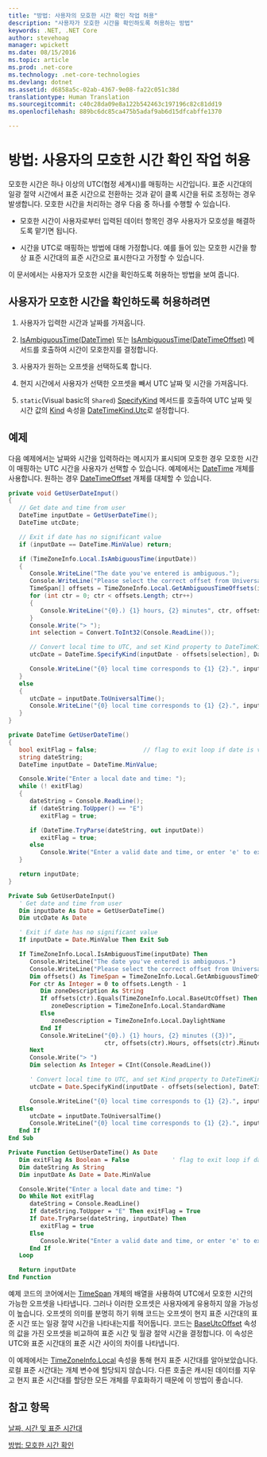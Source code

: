 ```yaml
---
title: "방법: 사용자의 모호한 시간 확인 작업 허용"
description: "사용자가 모호한 시간을 확인하도록 허용하는 방법"
keywords: .NET, .NET Core
author: stevehoag
manager: wpickett
ms.date: 08/15/2016
ms.topic: article
ms.prod: .net-core
ms.technology: .net-core-technologies
ms.devlang: dotnet
ms.assetid: d6858a5c-02ab-4367-9e08-fa22c051c38d
translationtype: Human Translation
ms.sourcegitcommit: c40c28da09e8a122b542463c197196c82c81dd19
ms.openlocfilehash: 889bc6dc85ca475b5adaf9ab6d15dfcabffe1370

---
```


# <a name="how-to-let-users-resolve-ambiguous-times"></a>방법: 사용자의 모호한 시간 확인 작업 허용

모호한 시간은 하나 이상의 UTC(협정 세계시)를 매핑하는 시간입니다. 표준 시간대의 일광 절약 시간에서 표준 시간으로 전환하는 것과 같이 클록 시간을 뒤로 조정하는 경우 발생합니다. 모호한 시간을 처리하는 경우 다음 중 하나를 수행할 수 있습니다.

* 모호한 시간이 사용자로부터 입력된 데이터 항목인 경우 사용자가 모호성을 해결하도록 맡기면 됩니다.

* 시간을 UTC로 매핑하는 방법에 대해 가정합니다. 예를 들어 있는 모호한 시간을 항상 표준 시간대의 표준 시간으로 표시한다고 가정할 수 있습니다.

이 문서에서는 사용자가 모호한 시간을 확인하도록 허용하는 방법을 보여 줍니다.

## <a name="to-let-a-user-resolve-an-ambiguous-time"></a>사용자가 모호한 시간을 확인하도록 허용하려면

1. 사용자가 입력한 시간과 날짜를 가져옵니다.

2. [IsAmbiguousTime(DateTime)](xref:System.TimeZoneInfo.IsAmbiguousTime(System.DateTime)) 또는 [IsAmbiguousTime(DateTimeOffset)](xref:System.TimeZoneInfo.IsAmbiguousTime(System.DateTimeOffset)) 메서드를 호출하여 시간이 모호한지를 결정합니다.

3. 사용자가 원하는 오프셋을 선택하도록 합니다.

4. 현지 시간에서 사용자가 선택한 오프셋을 빼서 UTC 날짜 및 시간을 가져옵니다.

5. `static`(Visual basic의 `Shared`) [SpecifyKind](xref:System.DateTime.SpecifyKind(System.DateTime,System.DateTimeKind)) 메서드를 호출하여 UTC 날짜 및 시간 값의 [Kind](xref:System.DateTime.Kind) 속성을 [DateTimeKind.Utc](xref:System.DateTimeKind.Utc)로 설정합니다.

## <a name="example"></a>예제

다음 예제에서는 날짜와 시간을 입력하라는 메시지가 표시되며 모호한 경우 모호한 시간이 매핑하는 UTC 시간을 사용자가 선택할 수 있습니다. 예제에서는 [DateTime](xref:System.DateTime) 개체를 사용합니다. 원하는 경우 [DateTimeOffset](xref:System.DateTimeOffset) 개체를 대체할 수 있습니다.

```csharp
private void GetUserDateInput()
{
   // Get date and time from user
   DateTime inputDate = GetUserDateTime();
   DateTime utcDate;

   // Exit if date has no significant value
   if (inputDate == DateTime.MinValue) return;

   if (TimeZoneInfo.Local.IsAmbiguousTime(inputDate))
   {
      Console.WriteLine("The date you've entered is ambiguous.");
      Console.WriteLine("Please select the correct offset from Universal Coordinated Time:");
      TimeSpan[] offsets = TimeZoneInfo.Local.GetAmbiguousTimeOffsets(inputDate);
      for (int ctr = 0; ctr < offsets.Length; ctr++)
      {
         Console.WriteLine("{0}.) {1} hours, {2} minutes", ctr, offsets[ctr].Hours, offsets[ctr].Minutes);
      }
      Console.Write("> ");
      int selection = Convert.ToInt32(Console.ReadLine());

      // Convert local time to UTC, and set Kind property to DateTimeKind.Utc
      utcDate = DateTime.SpecifyKind(inputDate - offsets[selection], DateTimeKind.Utc);

      Console.WriteLine("{0} local time corresponds to {1} {2}.", inputDate, utcDate, utcDate.Kind.ToString());
   }
   else
   {
      utcDate = inputDate.ToUniversalTime();
      Console.WriteLine("{0} local time corresponds to {1} {2}.", inputDate, utcDate, utcDate.Kind.ToString());    
   }
}

private DateTime GetUserDateTime() 
{
   bool exitFlag = false;             // flag to exit loop if date is valid
   string dateString;  
   DateTime inputDate = DateTime.MinValue;

   Console.Write("Enter a local date and time: ");
   while (! exitFlag)
   {
      dateString = Console.ReadLine();
      if (dateString.ToUpper() == "E")
         exitFlag = true;

      if (DateTime.TryParse(dateString, out inputDate))
         exitFlag = true;
      else
         Console.Write("Enter a valid date and time, or enter 'e' to exit: ");
   }

   return inputDate;        
}
```

```vb
Private Sub GetUserDateInput()
   ' Get date and time from user
   Dim inputDate As Date = GetUserDateTime()
   Dim utcDate As Date

   ' Exit if date has no significant value
   If inputDate = Date.MinValue Then Exit Sub

   If TimeZoneInfo.Local.IsAmbiguousTime(inputDate) Then
      Console.WriteLine("The date you've entered is ambiguous.")
      Console.WriteLine("Please select the correct offset from Universal Coordinated Time:")
      Dim offsets() As TimeSpan = TimeZoneInfo.Local.GetAmbiguousTimeOffsets(inputDate)
      For ctr As Integer = 0 to offsets.Length - 1
         Dim zoneDescription As String
         If offsets(ctr).Equals(TimeZoneInfo.Local.BaseUtcOffset) Then 
            zoneDescription = TimeZoneInfo.Local.StandardName
         Else
            zoneDescription = TimeZoneInfo.Local.DaylightName
         End If
         Console.WriteLine("{0}.) {1} hours, {2} minutes ({3})", _
                           ctr, offsets(ctr).Hours, offsets(ctr).Minutes, zoneDescription)
      Next         
      Console.Write("> ")
      Dim selection As Integer = CInt(Console.ReadLine())

      ' Convert local time to UTC, and set Kind property to DateTimeKind.Utc
      utcDate = Date.SpecifyKind(inputDate - offsets(selection), DateTimeKind.Utc)

      Console.WriteLine("{0} local time corresponds to {1} {2}.", inputDate, utcDate, utcDate.Kind.ToString())
   Else
      utcDate = inputDate.ToUniversalTime()
      Console.WriteLine("{0} local time corresponds to {1} {2}.", inputDate, utcDate, utcDate.Kind.ToString())    
   End If
End Sub

Private Function GetUserDateTime() As Date
   Dim exitFlag As Boolean = False            ' flag to exit loop if date is valid
   Dim dateString As String 
   Dim inputDate As Date = Date.MinValue

   Console.Write("Enter a local date and time: ")
   Do While Not exitFlag
      dateString = Console.ReadLine()
      If dateString.ToUpper = "E" Then exitFlag = True
      If Date.TryParse(dateString, inputDate) Then
         exitFlag = true
      Else   
         Console.Write("Enter a valid date and time, or enter 'e' to exit: ")
      End If
   Loop

   Return inputDate        
End Function
```

예제 코드의 코어에서는 [TimeSpan](xref:System.TimeSpan) 개체의 배열을 사용하여 UTC에서 모호한 시간의 가능한 오프셋을 나타냅니다. 그러나 이러한 오프셋은 사용자에게 유용하지 않을 가능성이 높습니다. 오프셋의 의미를 분명히 하기 위해 코드는 오프셋이 현지 표준 시간대의 표준 시간 또는 일광 절약 시간을 나타내는지를 적어둡니다. 코드는 [BaseUtcOffset](xref:System.TimeZoneInfo.BaseUtcOffset) 속성의 값을 가진 오프셋을 비교하여 표준 시간 및 월광 절약 시간을 결정합니다. 이 속성은 UTC와 표준 시간대의 표준 시간 사이의 차이를 나타냅니다.

이 예제에서는 [TimeZoneInfo.Local](xref:System.TimeZoneInfo.Local) 속성을 통해 현지 표준 시간대를 알아보았습니다. 로컬 표준 시간대는 개체 변수에 할당되지 않습니다. 다른 호출은 캐시된 데이터를 지우고 현지 표준 시간대를 할당한 모든 개체를 무효화하기 때문에 이 방법이 좋습니다.

## <a name="see-also"></a>참고 항목

[날짜, 시간 및 표준 시간대](index.md)

[방법: 모호한 시간 확인](resolve-ambiguous-times.md)




<!--HONumber=Nov16_HO1-->


